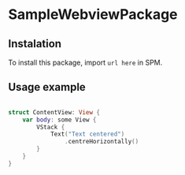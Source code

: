 # SampleWebviewPackage

## Instalation

To install this package, import `url here` in SPM.

## Usage example

```swift

struct ContentView: View {
    var body: some View {
        VStack {
            Text("Text centered")
                .centreHorizontally()
        }
    }
}

```

